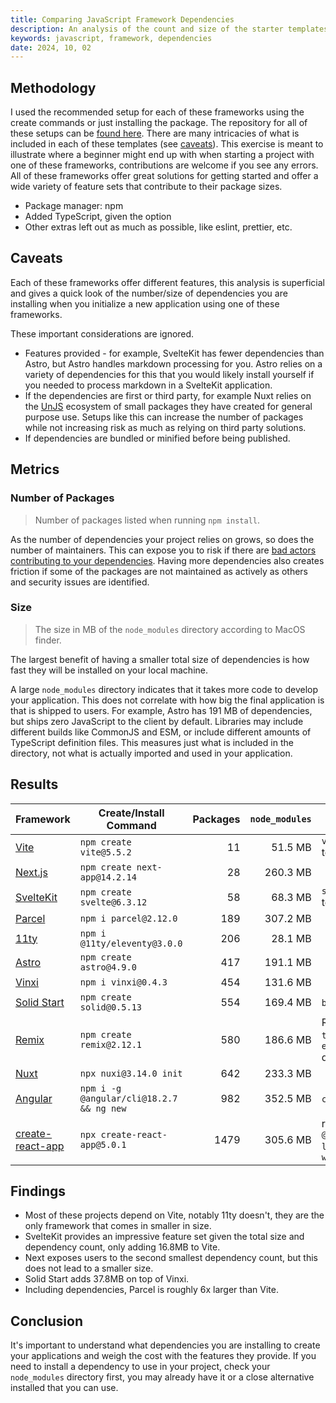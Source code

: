 ```yaml
---
title: Comparing JavaScript Framework Dependencies
description: An analysis of the count and size of the starter templates of different JavaScript frameworks.
keywords: javascript, framework, dependencies
date: 2024, 10, 02
---
```


## Methodology

I used the recommended setup for each of these frameworks using the create commands or just installing the package. The repository for all of these setups can be [found here](https://github.com/rossrobino/dependency-comparison). There are many intricacies of what is included in each of these templates (see [caveats](#caveats)). This exercise is meant to illustrate where a beginner might end up with when starting a project with one of these frameworks, contributions are welcome if you see any errors. All of these frameworks offer great solutions for getting started and offer a wide variety of feature sets that contribute to their package sizes.

- Package manager: npm
- Added TypeScript, given the option
- Other extras left out as much as possible, like eslint, prettier, etc.

## Caveats

Each of these frameworks offer different features, this analysis is superficial and gives a quick look of the number/size of dependencies you are installing when you initialize a new application using one of these frameworks.

These important considerations are ignored.

- Features provided - for example, SvelteKit has fewer dependencies than Astro, but Astro handles markdown processing for you. Astro relies on a variety of dependencies for this that you would likely install yourself if you needed to process markdown in a SvelteKit application.
- If the dependencies are first or third party, for example Nuxt relies on the [UnJS](https://unjs.io/) ecosystem of small packages they have created for general purpose use. Setups like this can increase the number of packages while not increasing risk as much as relying on third party solutions.
- If dependencies are bundled or minified before being published.

## Metrics

### Number of Packages

> Number of packages listed when running `npm install`.

As the number of dependencies your project relies on grows, so does the number of maintainers. This can expose you to risk if there are [bad actors contributing to your dependencies](https://github.com/bluwy/ihimnm). Having more dependencies also creates friction if some of the packages are not maintained as actively as others and security issues are identified.

### Size

> The size in MB of the `node_modules` directory according to MacOS finder.

The largest benefit of having a smaller total size of dependencies is how fast they will be installed on your local machine.

A large `node_modules` directory indicates that it takes more code to develop your application. This does not correlate with how big the final application is that is shipped to users. For example, Astro has 191 MB of dependencies, but ships zero JavaScript to the client by default. Libraries may include different builds like CommonJS and ESM, or include different amounts of TypeScript definition files. This measures just what is included in the directory, not what is actually imported and used in your application.

## Results

| Framework                                         | Create/Install Command                   | Packages | `node_modules` | Notes                                            |
| ------------------------------------------------- | ---------------------------------------- | -------: | -------------: | ------------------------------------------------ |
| [Vite](https://vite.dev/)                         | `npm create vite@5.5.2`                  |       11 |        51.5 MB | `vanilla` template                               |
| [Next.js](https://nextjs.org/)                    | `npm create next-app@14.2.14`            |       28 |       260.3 MB |                                                  |
| [SvelteKit](https://kit.svelte.dev/)              | `npm create svelte@6.3.12`               |       58 |        68.3 MB | `skeleton` template                              |
| [Parcel](https://parceljs.org/)                   | `npm i parcel@2.12.0`                    |      189 |       307.2 MB |                                                  |
| [11ty](https://www.11ty.dev/)                     | `npm i @11ty/eleventy@3.0.0`             |      206 |        28.1 MB |                                                  |
| [Astro](https://astro.build/)                     | `npm create astro@4.9.0`                 |      417 |       191.1 MB |                                                  |
| [Vinxi](https://vinxi.vercel.app/)                | `npm i vinxi@0.4.3`                      |      454 |       131.6 MB |                                                  |
| [Solid Start](https://start.solidjs.com/)         | `npm create solid@0.5.13`                |      554 |       169.4 MB | `bare` template                                  |
| [Remix](https://remix.run/)                       | `npm create remix@2.12.1`                |      580 |       186.6 MB | Removed all `tailwind` and `eslint` dependencies |
| [Nuxt](https://nuxt.com/)                         | `npx nuxi@3.14.0 init`                   |      642 |       233.3 MB |                                                  |
| [Angular](https://angular.dev/)                   | `npm i -g @angular/cli@18.2.7 && ng new` |      982 |       352.5 MB | `css` and `ssr`                                  |
| [create-react-app](https://create-react-app.dev/) | `npx create-react-app@5.0.1`             |     1479 |       305.6 MB | removed `@testing-library/*` and `web-vitals`    |

## Findings

- Most of these projects depend on Vite, notably 11ty doesn't, they are the only framework that comes in smaller in size.
- SvelteKit provides an impressive feature set given the total size and dependency count, only adding 16.8MB to Vite.
- Next exposes users to the second smallest dependency count, but this does not lead to a smaller size.
- Solid Start adds 37.8MB on top of Vinxi.
- Including dependencies, Parcel is roughly 6x larger than Vite.

## Conclusion

It's important to understand what dependencies you are installing to create your applications and weigh the cost with the features they provide. If you need to install a dependency to use in your project, check your `node_modules` directory first, you may already have it or a close alternative installed that you can use.

